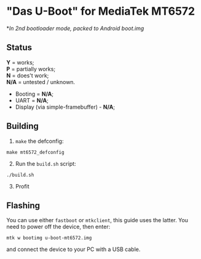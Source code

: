 # "Das U-Boot" for MediaTek MT6572
**In 2nd bootloader mode, packed to Android boot.img*

## Status
**Y** = works;\
**P** = partially works;\
**N** = does't work;\
**N/A** = untested / unknown.

* Booting = **N/A**;
* UART = **N/A**;
* Display (via simple-framebuffer) - **N/A**;

## Building
1. `make` the defconfig:
```
make mt6572_defconfig
```

2. Run the `build.sh` script:
```
./build.sh
```

3. Profit

## Flashing
You can use either `fastboot` or `mtkclient`, this guide uses the latter.
You need to power off the device, then enter: 
```
mtk w bootimg u-boot-mt6572.img
``` 
and connect the device to your PC with a USB cable.
